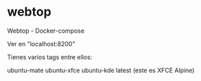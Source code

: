 # webtop
Webtop - Docker-compose  

Ver en "localhost:8200"

Tienes varios tags entre ellos:

ubuntu-mate
ubuntu-xfce
ubuntu-kde
latest (este es XFCE Alpine)

